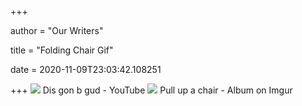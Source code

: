 +++
        
author = "Our Writers"
        
title = "Folding Chair Gif"
        
date = 2020-11-09T23:03:42.108251
        
+++
[ ![](https://i.ytimg.com/vi/sNXhpAx4aWI/hqdefault.jpg)](https://i.ytimg.com/vi/sNXhpAx4aWI/hqdefault.jpg) Dis gon b gud - YouTube
[ ![](https://i.imgur.com/MAOsQ6m.jpg?fbplay)](https://i.imgur.com/MAOsQ6m.jpg?fbplay) Pull up a chair - Album on Imgur
